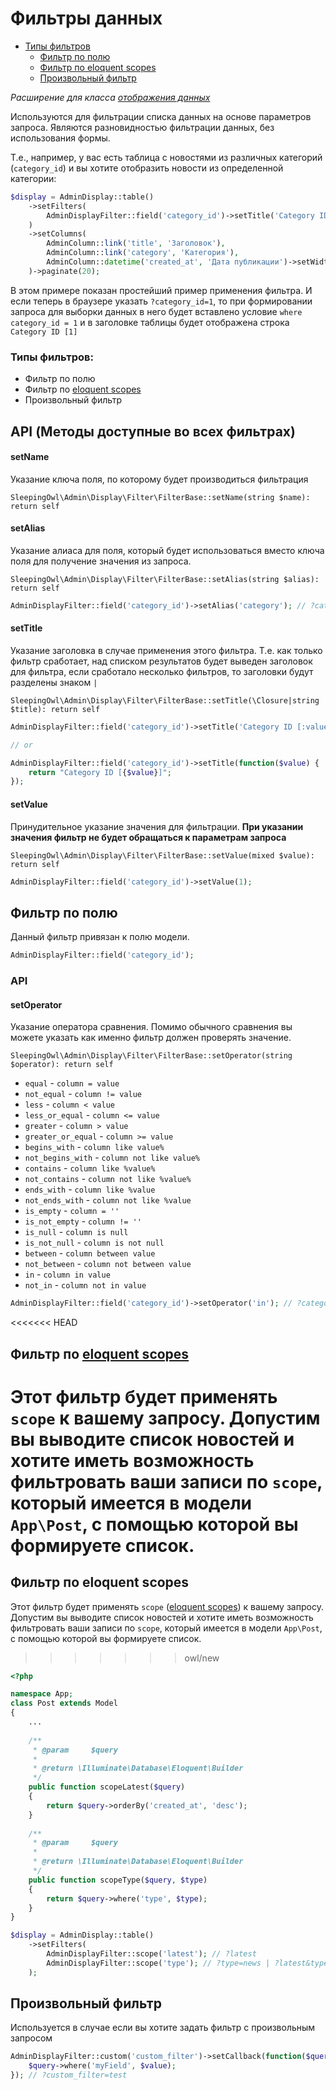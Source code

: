 # Фильтры данных

 - [Типы фильтров](#Типы-фильтров)
     - [Фильтр по полю](#Фильтр-по-полю)
     - [Фильтр по eloquent scopes](#Фильтр-по-eloquent-scopes)
     - [Произвольный фильтр](#Произвольный-фильтр)

*Расширение для класса [отображения данных](displays)*

Используются для фильтрации списка данных на основе параметров запроса. Являются разновидностью фильтрации данных, без использования формы.

Т.е., например, у вас есть таблица с новостями из различных категорий (`category_id`) и вы хотите отобразить новости из определенной категории:

```php
$display = AdminDisplay::table()
    ->setFilters(
        AdminDisplayFilter::field('category_id')->setTitle('Category ID [:value]')
    )
    ->setColumns(
        AdminColumn::link('title', 'Заголовок'),
        AdminColumn::link('category', 'Категория'),
        AdminColumn::datetime('created_at', 'Дата публикации')->setWidth('150px')
    )->paginate(20);
```

В этом примере показан простейший пример применения фильтра. И если теперь в браузере указать `?category_id=1`, то при формировании запроса для выборки данных в него будет вставлено условие `where category_id = 1` и в заголовке таблицы будет отображена строка `Category ID [1]`

<a name="types"></a>
### Типы фильтров:
 - Фильтр по полю
 - Фильтр по [eloquent scopes](https://laravel.com/docs/eloquent#query-scopes)
 - Произвольный фильтр

## API (Методы доступные во всех фильтрах)

#### setName
Указание ключа поля, по которому будет производиться фильтрация

    SleepingOwl\Admin\Display\Filter\FilterBase::setName(string $name): return self
    
#### setAlias
Указание алиаса для поля, который будет использоваться вместо ключа поля для получение значения из запроса.

    SleepingOwl\Admin\Display\Filter\FilterBase::setAlias(string $alias): return self
    
```php
AdminDisplayFilter::field('category_id')->setAlias('category'); // ?category=1
```

#### setTitle
Указание заголовка в случае применения этого фильтра. Т.е. как только фильтр сработает, над списком результатов будет выведен заголовок для фильтра, если сработало несколько фильтров, то заголовки будут разделены знаком ` | `

    SleepingOwl\Admin\Display\Filter\FilterBase::setTitle(\Closure|string $title): return self
    
```php
AdminDisplayFilter::field('category_id')->setTitle('Category ID [:value]'); 

// or

AdminDisplayFilter::field('category_id')->setTitle(function($value) {
    return "Category ID [{$value}]";
}); 
```

#### setValue
Принудительное указание значения для фильтрации. **При указании значения фильтр не будет обращаться к параметрам запроса**

    SleepingOwl\Admin\Display\Filter\FilterBase::setValue(mixed $value): return self
    

```php
AdminDisplayFilter::field('category_id')->setValue(1);
```

<a name="field"></a>
## Фильтр по полю
Данный фильтр привязан к полю модели.

```php
AdminDisplayFilter::field('category_id');
```


### API

#### setOperator
Указание оператора сравнения. Помимо обычного сравнения вы можете указать как именно фильтр должен проверять значение. 

    SleepingOwl\Admin\Display\Filter\FilterBase::setOperator(string $operator): return self
    
 - `equal` - `column = value`
 - `not_equal` - `column != value`
 - `less` - `column < value`
 - `less_or_equal` - `column <= value`
 - `greater` - `column > value`
 - `greater_or_equal` - `column >= value`
 - `begins_with` - `column like value%`
 - `not_begins_with` - `column not like value%`
 - `contains` - `column like %value%`
 - `not_contains` - `column not like %value%`
 - `ends_with` - `column like %value`
 - `not_ends_with` - `column not like %value`
 - `is_empty` - `column = ''`
 - `is_not_empty` - `column != ''`
 - `is_null` - `column is null`
 - `is_not_null` - `column is not null`
 - `between` - `column between value`
 - `not_between` - `column not between value`
 - `in` - `column in value`
 - `not_in` - `column not in value`

```php
AdminDisplayFilter::field('category_id')->setOperator('in'); // ?category_id[]=1&category_id[]=2&category_id[]=5
```

<<<<<<< HEAD
<a name="scopes"></a>
## Фильтр по [eloquent scopes](https://laravel.com/docs/5.2/eloquent#query-scopes)
Этот фильтр будет применять `scope` к вашему запросу. Допустим вы выводите список новостей и хотите иметь возможность фильтровать ваши записи по `scope`, который имеется в модели `App\Post`, с помощью которой вы формируете список.
=======

## Фильтр по eloquent scopes
Этот фильтр будет применять `scope` ([eloquent scopes](https://laravel.com/docs/eloquent#query-scopes)) к вашему запросу. Допустим вы выводите список новостей и хотите иметь возможность фильтровать ваши записи по `scope`, который имеется в модели `App\Post`, с помощью которой вы формируете список.
>>>>>>> owl/new

```php
<?php

namespace App;
class Post extends Model
{
    ...
    
    /**
     * @param     $query
     *
     * @return \Illuminate\Database\Eloquent\Builder
     */
    public function scopeLatest($query)
    {
        return $query->orderBy('created_at', 'desc');
    }
    
    /**
     * @param     $query
     *
     * @return \Illuminate\Database\Eloquent\Builder
     */
    public function scopeType($query, $type)
    {
        return $query->where('type', $type);
    }
}
```

```php
$display = AdminDisplay::table()
    ->setFilters(
        AdminDisplayFilter::scope('latest'); // ?latest
        AdminDisplayFilter::scope('type'); // ?type=news | ?latest&type=news
    );
```

<a name="custom"></a>
## Произвольный фильтр
Используется в случае если вы хотите задать фильтр с произвольным запросом

```php
AdminDisplayFilter::custom('custom_filter')->setCallback(function($query, $value) {
    $query->where('myField', $value);
}); // ?custom_filter=test
```
